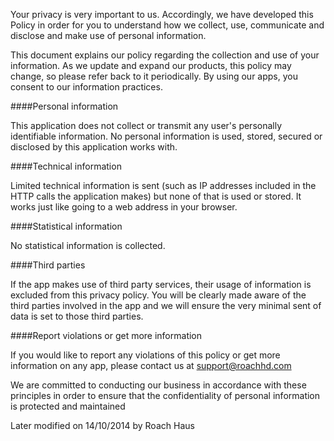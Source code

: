 
Your privacy is very important to us. Accordingly, we have developed this Policy in order for you to understand how we collect, use, communicate and disclose and make use of personal information. 

This document explains our policy regarding the collection and use of your information. As we update and expand our products, this policy may change, so please refer back to it periodically. By using our apps, you consent to our information practices.


####Personal information

This application does not collect or transmit any user's personally identifiable information. No personal information is used, stored, secured or disclosed by this application works with. 


####Technical information

Limited technical information is sent (such as IP addresses included in the HTTP calls the application makes) but none of that is used or stored. It works just like going to a web address in your browser.


####Statistical information

No statistical information is collected.
  

####Third parties

If the app makes use of third party services, their usage of information is excluded from this privacy policy. You will be clearly made aware of the third parties involved in the app and we will ensure the very minimal sent of data is set to those third parties.


####Report violations or get more information

If you would like to report any violations of this policy or get more information on any app, please contact us at support@roachhd.com


We are committed to conducting our business in accordance with these principles in order to ensure that the confidentiality of personal information is protected and maintained

Later modified on 14/10/2014 by Roach Haus
